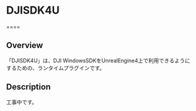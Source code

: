 # DJISDK4U
====

## Overview
「DJISDK4U」は、DJI WindowsSDKをUnrealEngine4上で利用できるようにするための、ランタイムプラグインです。

## Description
工事中です。
